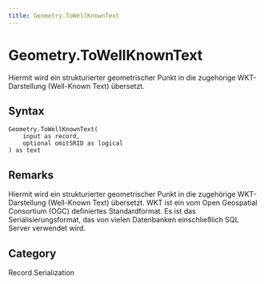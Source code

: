 ```yaml
---
title: Geometry.ToWellKnownText
---
```


# Geometry.ToWellKnownText


Hiermit wird ein strukturierter geometrischer Punkt in die zugehörige WKT-Darstellung (Well-Known Text) übersetzt.


## Syntax

```powerquery
Geometry.ToWellKnownText(
    input as record,
    optional omitSRID as logical
) as text
```


## Remarks

Hiermit wird ein strukturierter geometrischer Punkt in die zugehörige WKT-Darstellung (Well-Known Text) übersetzt. WKT ist ein vom Open Geospatial Consortium (OGC) definiertes Standardformat. Es ist das Serialisierungsformat, das von vielen Datenbanken einschließlich SQL Server verwendet wird.



## Category
Record.Serialization
